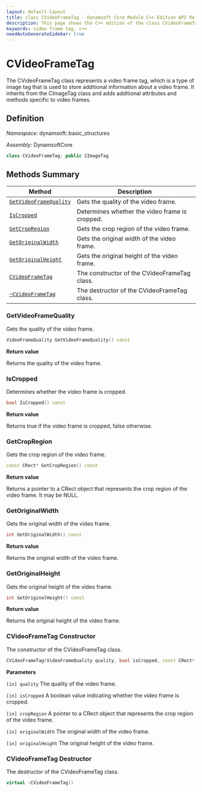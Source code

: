 ```yaml
---
layout: default-layout
title: class CVideoFrameTag - Dynamsoft Core Module C++ Edition API Reference
description: This page shows the C++ edition of the class CVideoFrameTag in Dynamsoft Core Module.
keywords: video frame tag, c++
needAutoGenerateSidebar: true
---
```


# CVideoFrameTag

The CVideoFrameTag class represents a video frame tag, which is a type of image tag that is used to store additional information about a video frame. It inherits from the CImageTag class and adds additional attributes and methods specific to video frames.

## Definition

*Namespace:* dynamsoft::basic_structures

*Assembly:* DynamsoftCore

```cpp
class CVideoFrameTag: public CImageTag 
```

## Methods Summary

| Method               | Description |
|----------------------|-------------|
| [`GetVideoFrameQuality`](#getvideoframequality) | Gets the quality of the video frame.|
| [`IsCropped`](#iscropped) | Determines whether the video frame is cropped. |
| [`GetCropRegion`](#getcropregion) | Gets the crop region of the video frame. |
| [`GetOriginalWidth`](#getoriginalwidth) | Gets the original width of the video frame. |
| [`GetOriginalHeight`](#getoriginalheight) | Gets the original height of the video frame. |
| [`CVideoFrameTag`](#cvideoframetag-constructor) | The constructor of the CVideoFrameTag class. |
| [`~CVideoFrameTag`](#cvideoframetag-destructor) | The destructor of the CVideoFrameTag class. |

### GetVideoFrameQuality

Gets the quality of the video frame.

```cpp
VideoFrameQuality GetVideoFrameQuality() const
```

**Return value**

Returns the quality of the video frame.

### IsCropped

Determines whether the video frame is cropped.

```cpp
bool IsCropped() const
```

**Return value**

Returns true if the video frame is cropped, false otherwise.

### GetCropRegion

Gets the crop region of the video frame.

```cpp
const CRect* GetCropRegion() const
```

**Return value**

Returns a pointer to a CRect object that represents the crop region of the video frame. It may be NULL.

### GetOriginalWidth

Gets the original width of the video frame.

```cpp
int GetOriginalWidth() const
```

**Return value**

Returns the original width of the video frame.

### GetOriginalHeight

Gets the original height of the video frame.

```cpp
int GetOriginalHeight() const
```

**Return value**

Returns the original height of the video frame.

### CVideoFrameTag Constructor

The constructor of the CVideoFrameTag class.

```cpp
CVideoFrameTag(VideoFrameQuality quality, bool isCropped, const CRect* cropRegion, int originalWidth, int originalHidth)
```

**Parameters**

`[in] quality` The quality of the video frame.

`[in] isCropped` A boolean value indicating whether the video frame is cropped.

`[in] cropRegion` A pointer to a CRect object that represents the crop region of the video frame.

`[in] originalWidth` The original width of the video frame.

`[in] originalHeight` The original height of the video frame.

### CVideoFrameTag Destructor

The destructor of the CVideoFrameTag class.

```cpp
virtual ~CVideoFrameTag()
```
